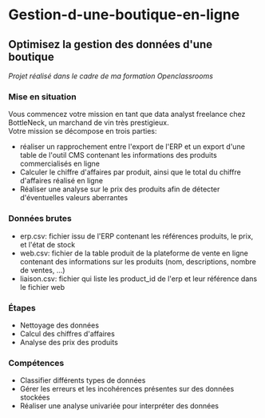 # Gestion-d-une-boutique-en-ligne
## Optimisez la gestion des données d'une boutique

*Projet réalisé dans le cadre de ma formation Openclassrooms*  
### Mise en situation
Vous commencez votre mission en tant que data analyst freelance chez BottleNeck, un marchand de vin très prestigieux.   
Votre mission se décompose en trois parties:
- réaliser un rapprochement entre l'export de l'ERP et un export d'une table de l'outil CMS contenant les informations des produits commercialisés en ligne
- Calculer le chiffre d'affaires par produit, ainsi que le total du chiffre d'affaires réalisé en ligne
- Réaliser une analyse sur le prix des produits afin de détecter d'éventuelles valeurs aberrantes

### Données brutes
* erp.csv: fichier issu de l'ERP contenant les références produits, le prix, et l'état de stock
* web.csv: fichier de la table produit de la plateforme de vente en ligne contenant des informations sur les produits (nom, descriptions, nombre de ventes, ...)
* liaison.csv: fichier qui liste les product_id de l'erp et leur référence dans le fichier web

### Étapes
* Nettoyage des données
* Calcul des chiffres d'affaires
* Analyse des prix des produits

### Compétences
* Classifier différents types de données
* Gérer les erreurs et les incohérences présentes sur des données stockées
* Réaliser une analyse univariée pour interpréter des données
